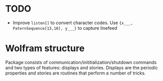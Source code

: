 # TODO
- Improve `listen[]` to convert character codes.  Use `{x___, PaternSequence[13,10], y___}` to capture linefeed

# Wolfram structure
Package consists of communication/inititialization/shutdown commands and two types of features: displays and stories.  Displays are the periodic properties and stories are routines that perform a number of tricks.
